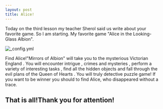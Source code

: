 ```yaml
---
layout: post
title: Alice!
---
```

Today on the third lesson my teacher Sherol said us write about your favorite game. 
So I am starting. My favorite game "Alice in the Looking-Glass Albion".

![_config.yml](http://www.macdigger.ru/wp-content/uploads/2012/10/alice-12.jpg)

Find Alice!"Mirrors of Albion" will take you to the mysterious Victorian England . You will encounter intrigue , crimes and mysteries , perform a variety of interesting tasks , find all the hidden objects and fall through the evil plans of the Queen of Hearts . You will truly detective puzzle game!
If you want to be winner you should to find Alice, who disappeared without a trace. 

That is all!Thank you for attention!
---
